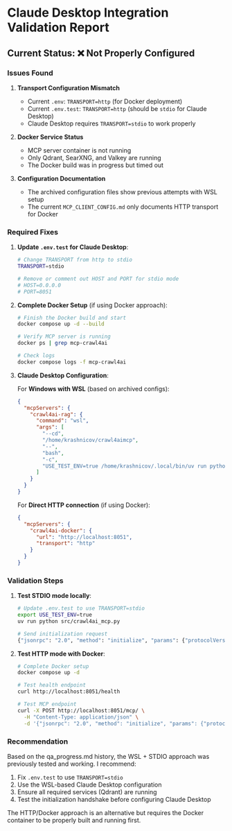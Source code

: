 # Claude Desktop Integration Validation Report

## Current Status: ❌ Not Properly Configured

### Issues Found

1. **Transport Configuration Mismatch**
   - Current `.env`: `TRANSPORT=http` (for Docker deployment)
   - Current `.env.test`: `TRANSPORT=http` (should be `stdio` for Claude Desktop)
   - Claude Desktop requires `TRANSPORT=stdio` to work properly

2. **Docker Service Status**
   - MCP server container is not running
   - Only Qdrant, SearXNG, and Valkey are running
   - The Docker build was in progress but timed out

3. **Configuration Documentation**
   - The archived configuration files show previous attempts with WSL setup
   - The current `MCP_CLIENT_CONFIG.md` only documents HTTP transport for Docker

### Required Fixes

1. **Update `.env.test` for Claude Desktop**:

   ```bash
   # Change TRANSPORT from http to stdio
   TRANSPORT=stdio
   
   # Remove or comment out HOST and PORT for stdio mode
   # HOST=0.0.0.0
   # PORT=8051
   ```

2. **Complete Docker Setup** (if using Docker approach):

   ```bash
   # Finish the Docker build and start
   docker compose up -d --build
   
   # Verify MCP server is running
   docker ps | grep mcp-crawl4ai
   
   # Check logs
   docker compose logs -f mcp-crawl4ai
   ```

3. **Claude Desktop Configuration**:

   For **Windows with WSL** (based on archived configs):

   ```json
   {
     "mcpServers": {
       "crawl4ai-rag": {
         "command": "wsl",
         "args": [
           "--cd",
           "/home/krashnicov/crawl4aimcp",
           "--",
           "bash",
           "-c",
           "USE_TEST_ENV=true /home/krashnicov/.local/bin/uv run python src/crawl4ai_mcp.py"
         ]
       }
     }
   }
   ```

   For **Direct HTTP connection** (if using Docker):

   ```json
   {
     "mcpServers": {
       "crawl4ai-docker": {
         "url": "http://localhost:8051",
         "transport": "http"
       }
     }
   }
   ```

### Validation Steps

1. **Test STDIO mode locally**:

   ```bash
   # Update .env.test to use TRANSPORT=stdio
   export USE_TEST_ENV=true
   uv run python src/crawl4ai_mcp.py
   
   # Send initialization request
   {"jsonrpc": "2.0", "method": "initialize", "params": {"protocolVersion": "0.1.0", "capabilities": {}, "clientInfo": {"name": "test", "version": "1.0"}}, "id": 1}
   ```

2. **Test HTTP mode with Docker**:

   ```bash
   # Complete Docker setup
   docker compose up -d
   
   # Test health endpoint
   curl http://localhost:8051/health
   
   # Test MCP endpoint
   curl -X POST http://localhost:8051/mcp/ \
     -H "Content-Type: application/json" \
     -d '{"jsonrpc": "2.0", "method": "initialize", "params": {"protocolVersion": "0.1.0", "capabilities": {}, "clientInfo": {"name": "test", "version": "1.0"}}, "id": 1}'
   ```

### Recommendation

Based on the qa_progress.md history, the WSL + STDIO approach was previously tested and working. I recommend:

1. Fix `.env.test` to use `TRANSPORT=stdio`
2. Use the WSL-based Claude Desktop configuration
3. Ensure all required services (Qdrant) are running
4. Test the initialization handshake before configuring Claude Desktop

The HTTP/Docker approach is an alternative but requires the Docker container to be properly built and running first.

